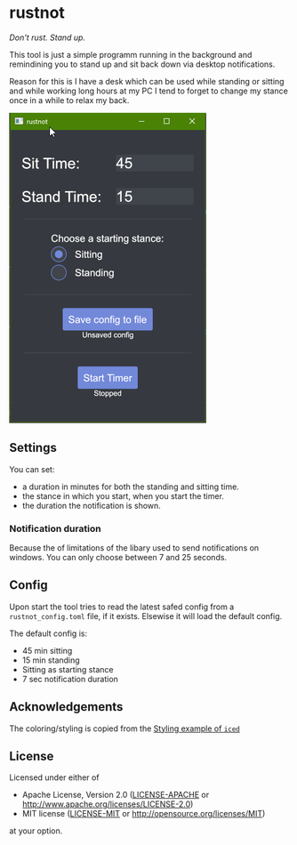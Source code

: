 # rustnot

_Don't rust. Stand up._

This tool is just a simple programm running in the background and remindining you to
stand up and sit back down via desktop notifications.

Reason for this is I have a desk which can be used while standing or sitting and while
working long hours at my PC I tend to forget to change my stance once in a while to
relax my back.

![rustnut UI](rustnot-ui.png)

## Settings

You can set:

- a duration in minutes for both the standing and sitting time.
- the stance in which you start, when you start the timer.
- the duration the notification is shown.

### Notification duration

Because the of limitations of the libary used to send notifications on windows.
You can only choose between 7 and 25 seconds.

## Config

Upon start the tool tries to read the latest safed config from a
`rustnot_config.toml` file, if it exists. Elsewise it will load the default config.

The default config is:

- 45 min sitting
- 15 min standing
- Sitting as starting stance
- 7 sec notification duration

## Acknowledgements

The coloring/styling is copied from the [Styling example of `iced`](https://github.com/iced-rs/iced/tree/master/examples/styling)

## License

Licensed under either of

- Apache License, Version 2.0 ([LICENSE-APACHE](LICENSE-APACHE) or
  http://www.apache.org/licenses/LICENSE-2.0)
- MIT license ([LICENSE-MIT](LICENSE-MIT) or http://opensource.org/licenses/MIT)

at your option.
